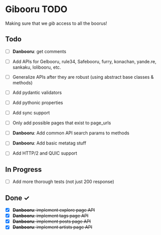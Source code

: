 # Gibooru TODO

Making sure that we *gib* access to all the boorus!

## Todo

- [ ] **Danbooru**: get comments
- [ ] Add APIs for Gelbooru, rule34, Safebooru, furry, konachan, yande.re, sankaku, lolibooru, etc.
- [ ] Generalize APIs after they are robust (using abstract base classes & methods)
- [ ] Add pydantic validators 
- [ ] Add pythonic properties
- [ ] Add sync support
- [ ] Only add possible pages that exist to page_urls
- [ ] **Danbooru**: Add common API search params to methods
- [ ] **Danbooru**: Add basic metatag stuff
- [ ] Add HTTP/2 and QUIC support


## In Progress

- [ ] Add more thorough tests (not just 200 response)


## Done ✓

- [x] ~~**Danbooru**: implement explore page API~~
- [x] ~~**Danbooru**: implement tags page API~~
- [x] ~~**Danbooru**: implement posts page API~~
- [x] ~~**Danbooru**: implement artists page API~~